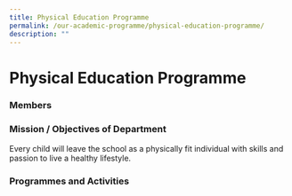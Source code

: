 ```yaml
---
title: Physical Education Programme
permalink: /our-academic-programme/physical-education-programme/
description: ""
---
```

# Physical Education Programme

### Members

### Mission / Objectives of Department
 
Every child will leave the school as a physically fit individual with skills and passion to live a healthy lifestyle.

### Programmes and Activities
